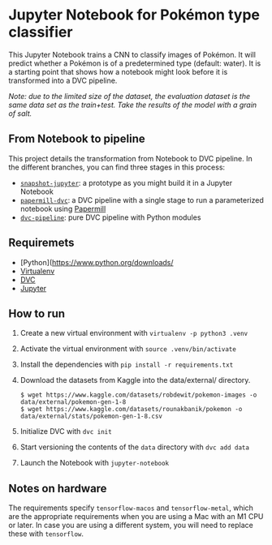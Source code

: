 # Jupyter Notebook for Pokémon type classifier 

This Jupyter Notebook trains a CNN to classify images of Pokémon. It will
predict whether a Pokémon is of a predetermined type (default: water). It is a
starting point that shows how a notebook might look before it is transformed
into a DVC pipeline.

_Note: due to the limited size of the dataset, the evaluation dataset is the
same data set as the train+test. Take the results of the model with a grain of
salt._

## From Notebook to pipeline

This project details the transformation from Notebook to DVC pipeline. In the
different branches, you can find three stages in this process:

- [`snapshot-jupyter`](https://github.com/iterative/example-pokemon-classifier/tree/snapshot-jupyter):
  a prototype as you might build it in a Jupyter Notebook
- [`papermill-dvc`](https://github.com/iterative/example-pokemon-classifier/tree/papermill-dvc):
  a DVC pipeline with a single stage to run a parameterized
  notebook using [Papermill](https://papermill.readthedocs.io/)
- [`dvc-pipeline`](https://github.com/iterative/example-pokemon-classifier/tree/dvc-pipeline):
  pure DVC pipeline with Python modules

## Requiremets

- [Python](https://www.python.org/downloads/
- [Virtualenv](https://virtualenv.pypa.io/en/latest/installation.html)
- [DVC](https://dvc.org/doc/install)
- [Jupyter](https://jupyter.org/install)

## How to run

1. Create a new virtual environment with `virtualenv -p python3 .venv`

2. Activate the virtual environment with `source .venv/bin/activate`

3. Install the dependencies with `pip install -r requirements.txt`

4. Download the datasets from Kaggle into the data/external/ directory.

   ```console
   $ wget https://www.kaggle.com/datasets/robdewit/pokemon-images -o data/external/pokemon-gen-1-8
   $ wget https://www.kaggle.com/datasets/rounakbanik/pokemon -o data/external/stats/pokemon-gen-1-8.csv
   ```

5. Initialize DVC with `dvc init`

6. Start versioning the contents of the `data` directory with `dvc add data`

7. Launch the Notebook with `jupyter-notebook`

## Notes on hardware

The requirements specify `tensorflow-macos` and `tensorflow-metal`, which are
the appropriate requirements when you are using a Mac with an M1 CPU or later.
In case you are using a different system, you will need to replace these with
`tensorflow`.

